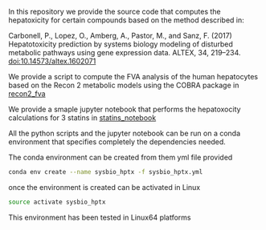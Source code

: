 In this repository we provide the source code that computes the hepatoxicity for certain compounds based on the method described in:

Carbonell, P., Lopez, O., Amberg, A., Pastor, M., and Sanz, F. (2017) Hepatotoxicity prediction by systems biology modeling of disturbed metabolic pathways using gene expression data. ALTEX, 34, 219–234. [doi:10.14573/altex.1602071](doi:10.14573/altex.1602071)


We provide a script to compute the FVA analysis of the human hepatocytes based on the Recon 2 metabolic models using the COBRA package in [recon2_fva](recon2_fva)

We provide a smaple jupyter notebook that performs the hepatoxocity calculations for 3 statins in [statins_notebook](notebook)

All the python scripts and the jupyter notebook can be run on a conda environment that specifies completely the dependencies needed.

The conda environment can be created from them yml file provided

```bash
conda env create --name sysbio_hptx -f sysbio_hptx.yml
```
once the environment is created can be activated in Linux

```bash
source activate sysbio_hptx
```

This environment has been tested in Linux64 platforms
